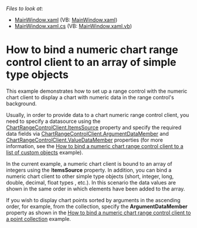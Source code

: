<!-- default file list -->
*Files to look at*:

* [MainWindow.xaml](./CS/NumericRangeControlClient/MainWindow.xaml) (VB: [MainWindow.xaml](./VB/NumericRangeControlClient/MainWindow.xaml))
* [MainWindow.xaml.cs](./CS/NumericRangeControlClient/MainWindow.xaml.cs) (VB: [MainWindow.xaml.vb](./VB/NumericRangeControlClient/MainWindow.xaml.vb))
<!-- default file list end -->
# How to bind a numeric chart range control client to an array of simple type objects


<p>This example demonstrates how to set up a range control with the numeric chart client to display a chart with numeric data in the range control's background. </p><p>Usually, in order to provide data to a chart numeric range control client, you need to specify a datasource using the <a href="https://help.devexpress.com/#WPF/DevExpressXpfChartsRangeControlClientChartRangeControlClient_ItemsSourcetopic"><u>ChartRangeControlClient.ItemsSource</u></a> property and specify the required data fields via <a href="https://help.devexpress.com/#WPF/DevExpressXpfChartsRangeControlClientChartRangeControlClient_ArgumentDataMembertopic"><u>ChartRangeControlClient.ArgumentDataMember</u></a> and <a href="https://help.devexpress.com/#WPF/DevExpressXpfChartsRangeControlClientChartRangeControlClient_ValueDataMembertopic"><u>ChartRangeControlClient.ValueDataMember</u></a> properties (for more information, see the <a href="https://www.devexpress.com/Support/Center/CodeCentral/ViewExample.aspx?exampleId=E5193"><u>How to bind a numeric chart range control client to a list of custom objects</u></a> example).</p><p>In the current example, a numeric chart client is bound to an array of integers using the I<strong>temsSource</strong> property. In addition, you can bind a numeric chart client to other simple type objects (short, integer, long,  double, decimal, float types , etc.). In this scenario the data values are shown in the same order in which elements have been added to the array.</p><p>If you wish to display chart points sorted by arguments in the ascending order, for example, from the collection, specify the <strong>ArgumentDataMember </strong>property as shown in the <a href="https://www.devexpress.com/Support/Center/CodeCentral/ViewExample.aspx?exampleId=E5190"><u>How to bind a numeric chart range control client to a point collection</u></a> example.</p>

<br/>


